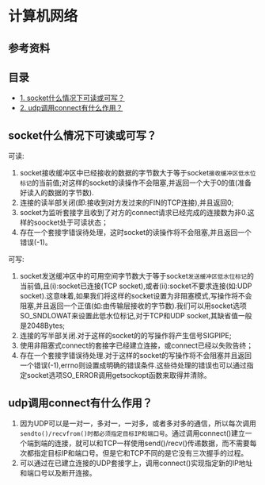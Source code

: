 # 计算机网络

## 参考资料


## 目录

* [1. socket什么情况下可读或可写？](#-socket什么情况下可读或可写？)
* [2. udp调用connect有什么作用？](#-udp调用connect有什么作用？)


## socket什么情况下可读或可写？

可读:
1. socket接收缓冲区中已经接收的数据的字节数大于等于socket`接收缓冲区低水位标记`的当前值;对这样的socket的读操作不会阻塞,并返回一个大于0的值(准备好读入的数据的字节数). 
2. 连接的读半部关闭(即:接收到对方发过来的FIN的TCP连接),并且返回0;  
3. socket为监听套接字且收到了对方的connect请求已经完成的连接数为非0.这样的soocket处于可读状态；  
4. 存在一个套接字错误待处理，这时socket的读操作将不会阻塞,并且返回一个错误(-1)。

可写:
 1. socket发送缓冲区中的可用空间字节数大于等于socket`发送缓冲区低水位标记`的当前值,且(i):socket已连接(TCP socket),或者(ii):socket不要求连接(如:UDP socket).这意味着,如果我们将这样的socket设置为非阻塞模式,写操作将不会阻塞,并且返回一个正值(如:由传输层接收的字节数).我们可以用socket选项SO_SNDLOWAT来设置此低水位标记,对于TCP和UDP socket,其缺省值一般是2048Bytes; 
 2. 连接的写半部关闭.对于这样的socket的的写操作将产生信号SIGPIPE; 
 3. 使用非阻塞式connect的套接字已经建立连接，或connect已经以失败告终；
 4. 存在一个套接字错误待处理.对于这样的socket的写操作将不会阻塞并且返回一个错误(-1),errno则设置成明确的错误条件.这些待处理的错误也可以通过指定socket选项SO_ERROR调用getsockopt函数来取得并清除。

## udp调用connect有什么作用？

1. 因为UDP可以是一对一，多对一，一对多，或者多对多的通信，所以每次调用`sendto()/recvfrom()时都必须指定目标IP和端口号`。通过调用connect()建立一个端到端的连接，就可以和TCP一样使用send()/recv()传递数据，而不需要每次都指定目标IP和端口号。但是它和TCP不同的是它没有三次握手的过程。
2. 可以通过在已建立连接的UDP套接字上，调用connect()实现指定新的IP地址和端口号以及断开连接。



